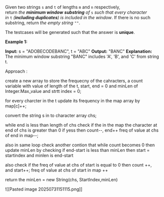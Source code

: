 Given two strings `s` and `t` of lengths `m` and `n` respectively, return _the **minimum window**_ **_substring_** _of_ `s` _such that every character in_ `t` _(**including duplicates**) is included in the window_. If there is no such substring, return _the empty string_ `""`.

The testcases will be generated such that the answer is **unique**.

**Example 1:**

**Input:** s = "ADOBECODEBANC", t = "ABC"
**Output:** "BANC"
**Explanation:** The minimum window substring "BANC" includes 'A', 'B', and 'C' from string t.

Approach :

create a new array to store the frequecny of the cahracters, a count variable with value of length of the t,
start, end = 0 and minLen of Integer.Max_value and strtt index = 0;

for every charcter in the t update its frequency in the map array by map[c]++;

convert the string s in to character array chs;

while end is less than length of chs check if the in the map the character at end of chs is greater than 0 if yess then count--, 
end++
freq of value at chs of end in map--;

also in same loop check another contion that 
while count becomes 0 then update minLen by checking if end-start is less than minLen then start = startindex and minlen is end-start

also check if the freq of value at chs of start is equal to 0 then count ++,
and start++;
freq of value at chs of start in map ++

return the minLen = new String(chs, StartIndex,minLen)

![[Pasted image 20250731151115.png]]
